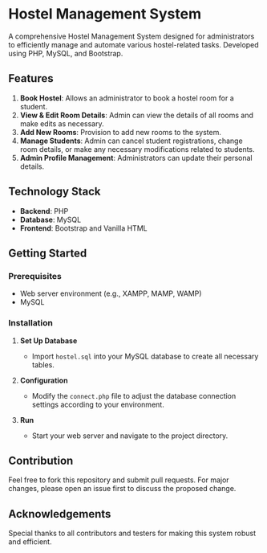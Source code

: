 # Hostel Management System

A comprehensive Hostel Management System designed for administrators to efficiently manage and automate various hostel-related tasks. Developed using PHP, MySQL, and Bootstrap.

## Features

1. **Book Hostel**: Allows an administrator to book a hostel room for a student.
2. **View & Edit Room Details**: Admin can view the details of all rooms and make edits as necessary.
3. **Add New Rooms**: Provision to add new rooms to the system.
4. **Manage Students**: Admin can cancel student registrations, change room details, or make any necessary modifications related to students.
5. **Admin Profile Management**: Administrators can update their personal details.

## Technology Stack

- **Backend**: PHP
- **Database**: MySQL
- **Frontend**: Bootstrap and Vanilla HTML

## Getting Started

### Prerequisites

- Web server environment (e.g., XAMPP, MAMP, WAMP)
- MySQL

### Installation

1. **Set Up Database**
   - Import `hostel.sql` into your MySQL database to create all necessary tables.

2. **Configuration**
   - Modify the `connect.php` file to adjust the database connection settings according to your environment.

3. **Run**
   - Start your web server and navigate to the project directory.

## Contribution

Feel free to fork this repository and submit pull requests. For major changes, please open an issue first to discuss the proposed change.


## Acknowledgements

Special thanks to all contributors and testers for making this system robust and efficient.

